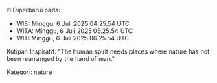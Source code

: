 ⏰ Diperbarui pada:
- WIB: Minggu, 6 Juli 2025 04.25.54 UTC
- WITA: Minggu, 6 Juli 2025 05.25.54 UTC
- WIT: Minggu, 6 Juli 2025 06.25.54 UTC

Kutipan Inspiratif:
"The human spirit needs places where nature has not been rearranged by the hand of man."


Kategori: nature

